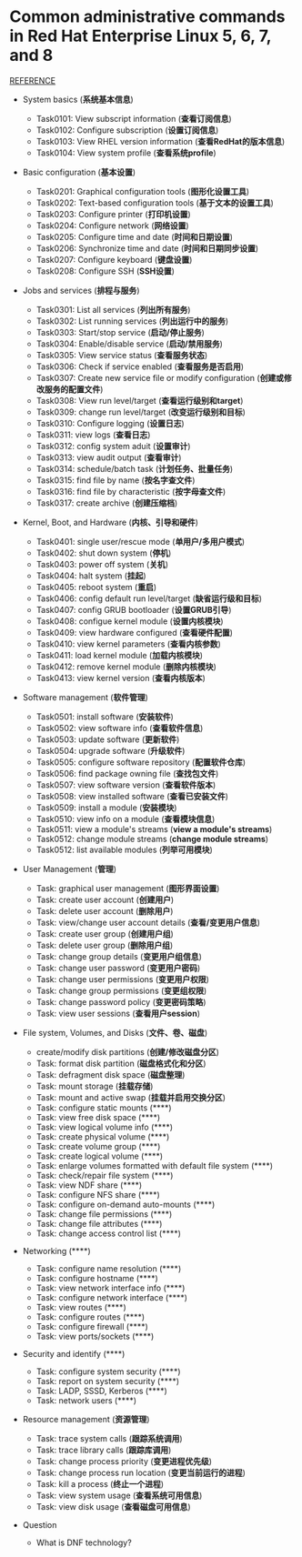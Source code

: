 # Common administrative commands in Red Hat Enterprise Linux 5, 6, 7, and 8

[REFERENCE](https://access.redhat.com/articles/1189123)

* System basics (**系统基本信息**)
  * Task0101: View subscript information (**查看订阅信息**)
  * Task0102: Configure subscription (**设置订阅信息**)
  * Task0103: View RHEL version information (**查看RedHat的版本信息**)
  * Task0104: View system profile (**查看系统profile**)

* Basic configuration (**基本设置**)
  * Task0201: Graphical configuration tools (**图形化设置工具**)
  * Task0202: Text-based configuration tools (**基于文本的设置工具**)
  * Task0203: Configure printer (**打印机设置**)
  * Task0204: Configure network (**网络设置**)
  * Task0205: Configure time and date (**时间和日期设置**)
  * Task0206: Synchronize time and date (**时间和日期同步设置**)
  * Task0207: Configure keyboard (**键盘设置**)
  * Task0208: Configure SSH (**SSH设置**)

* Jobs and services (**排程与服务**)
  * Task0301: List all services (**列出所有服务**)
  * Task0302: List running services (**列出运行中的服务**)
  * Task0303: Start/stop service (**启动/停止服务**)
  * Task0304: Enable/disable service (**启动/禁用服务**)
  * Task0305: View service status (**查看服务状态**)
  * Task0306: Check if service enabled (**查看服务是否启用**)
  * Task0307: Create new service file or modify configuration (**创建或修改服务的配置文件**)
  * Task0308: View run level/target (**查看运行级别和target**)
  * Task0309: change run level/target (**改变运行级别和目标**)
  * Task0310: Configure logging (**设置日志**)
  * Task0311: view logs (**查看日志**)
  * Task0312: config system aduit (**设置审计**)
  * Task0313: view audit output (**查看审计**)
  * Task0314: schedule/batch task (**计划任务、批量任务**)
  * Task0315: find file by name (**按名字查文件**)
  * Task0316: find file by characteristic (**按字母查文件**)
  * Task0317: create archive (**创建压缩档**)

* Kernel, Boot, and Hardware (**内核、引导和硬件**)
  * Task0401: single user/rescue mode (**单用户/多用户模式**)
  * Task0402: shut down system (**停机**)
  * Task0403: power off system (**关机**)
  * Task0404: halt system (**挂起**)
  * Task0405: reboot system (**重启**)
  * Task0406: config default run level/target (**缺省运行级和目标**)
  * Task0407: config GRUB bootloader (**设置GRUB引导**)
  * Task0408: configue kernel module (**设置内核模块**)
  * Task0409: view hardware configured (**查看硬件配置**)
  * Task0410: view kernel parameters (**查看内核参数**)
  * Task0411: load kernel module (**加载内核模块**)
  * Task0412: remove kernel module (**删除内核模块**)
  * Task0413: view kernel version (**查看内核版本**)

* Software management (**软件管理**)
  * Task0501: install software  (**安装软件**)
  * Task0502: view software info  (**查看软件信息**)
  * Task0503: update software  (**更新软件**)
  * Task0504: upgrade software  (**升级软件**)
  * Task0505: configure software repository  (**配置软件仓库**)
  * Task0506: find package owning file  (**查找包文件**)
  * Task0507: view software version  (**查看软件版本**)
  * Task0508: view installed software  (**查看已安装文件**)
  * Task0509: install a module  (**安装模块**)
  * Task0510: view info on a module  (**查看模块信息**)
  * Task0511: view a module's streams  (**view a module's streams**)
  * Task0512: change module streams  (**change module streams**)
  * Task0512: list available modules  (**列举可用模块**)

* User Management  (**管理**)
  * Task: graphical user management  (**图形界面设置**)
  * Task: create user account  (**创建用户**)
  * Task: delete user account  (**删除用户**)
  * Task: view/change user account details  (**查看/变更用户信息**)
  * Task: create user group  (**创建用户组**)
  * Task: delete user group  (**删除用户组**)
  * Task: change group details  (**变更用户组信息**)
  * Task: change user password  (**变更用户密码**)
  * Task: change user permissions  (**变更用户权限**)
  * Task: change group permissions  (**变更组权限**)
  * Task: change password policy  (**变更密码策略**)
  * Task: view user sessions  (**查看用户session**)

* File system, Volumes, and Disks  (**文件、卷、磁盘**)
  * create/modify disk partitions  (**创建/修改磁盘分区**)
  * Task: format disk partition  (**磁盘格式化和分区**)
  * Task: defragment disk space  (**磁盘整理**)
  * Task: mount storage (**挂载存储**)
  * Task: mount and active swap  (**挂载并启用交换分区**)
  * Task: configure static mounts  (****)
  * Task: view free disk space  (****)
  * Task: view logical volume info  (****)
  * Task: create physical volume  (****)
  * Task: create volume group  (****)
  * Task: create logical volume  (****)
  * Task: enlarge volumes formatted with default file system  (****)
  * Task: check/repair file system  (****)
  * Task: view NDF share  (****)
  * Task: configure NFS share  (****)
  * Task: configure on-demand auto-mounts  (****)
  * Task: change file permissions  (****)
  * Task: change file attributes  (****)
  * Task: change access control list  (****)

* Networking  (****)
  * Task: configure name resolution  (****)
  * Task: configure hostname  (****)
  * Task: view network interface info  (****)
  * Task: configure network interface  (****)
  * Task: view routes  (****)
  * Task: configure routes  (****)
  * Task: configure firewall  (****)
  * Task: view ports/sockets  (****)

* Security and identify  (****)
  * Task: configure system security  (****)
  * Task: report on system security  (****)
  * Task: LADP, SSSD, Kerberos  (****)
  * Task: network users  (****)

* Resource management (**资源管理**)
  * Task: trace system calls (**跟踪系统调用**)
  * Task: trace library calls (**跟踪库调用**)
  * Task: change process priority (**变更进程优先级**)
  * Task: change process run location (**变更当前运行的进程**)
  * Task: kill a process (**终止一个进程**)
  * Task: view system usage (**查看系统可用信息**)
  * Task: view disk usage (**查看磁盘可用信息**)

* Question
  * What is DNF technology?
